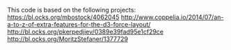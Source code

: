 This code is based on the following projects:
https://bl.ocks.org/mbostock/4062045
http://www.coppelia.io/2014/07/an-a-to-z-of-extra-features-for-the-d3-force-layout/
http://bl.ocks.org/pkerpedjiev/0389e39fad95e1cf29ce
http://bl.ocks.org/MoritzStefaner/1377729